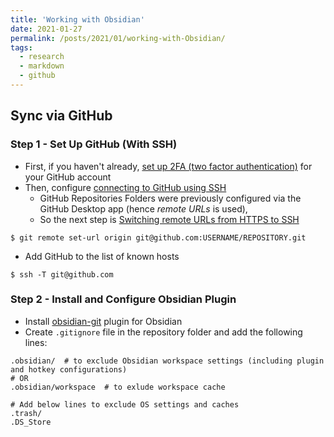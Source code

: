 ```yaml
---
title: 'Working with Obsidian'
date: 2021-01-27
permalink: /posts/2021/01/working-with-Obsidian/
tags:
  - research
  - markdown
  - github
---
```


## Sync via GitHub

### Step 1 - Set Up GitHub (With SSH)
- First, if you haven't already, [set up 2FA (two factor authentication)](https://docs.github.com/en/github/authenticating-to-github/configuring-two-factor-authentication) for your GitHub account
- Then, configure [connecting to GitHub using SSH](https://docs.github.com/en/github/authenticating-to-github/connecting-to-github-with-ssh)
	- GitHub Repositories Folders were previously configured via the GitHub Desktop app (hence *remote URLs* is used), 
	- So the next step is [Switching remote URLs from HTTPS to SSH](https://docs.github.com/en/github/using-git/changing-a-remotes-url#switching-remote-urls-from-https-to-ssh)
```shell
$ git remote set-url origin git@github.com:USERNAME/REPOSITORY.git
```
- Add GitHub to the list of known hosts 
```
$ ssh -T git@github.com
```

### Step 2 - Install and Configure Obsidian Plugin
- Install [obsidian-git](https://github.com/denolehov/obsidian-git) plugin for Obsidian 
- Create `.gitignore` file in the repository folder and add the following lines:
```
.obsidian/  # to exclude Obsidian workspace settings (including plugin and hotkey configurations)
# OR
.obsidian/workspace  # to exlude workspace cache

# Add below lines to exclude OS settings and caches
.trash/
.DS_Store
```




